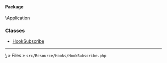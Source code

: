 ## 

#### Package
\Application







### Classes
* [HookSubscribe](classes/HookSubscribe)






***
[\\](Home) » Files » `src/Resource/Hooks/HookSubscribe.php`